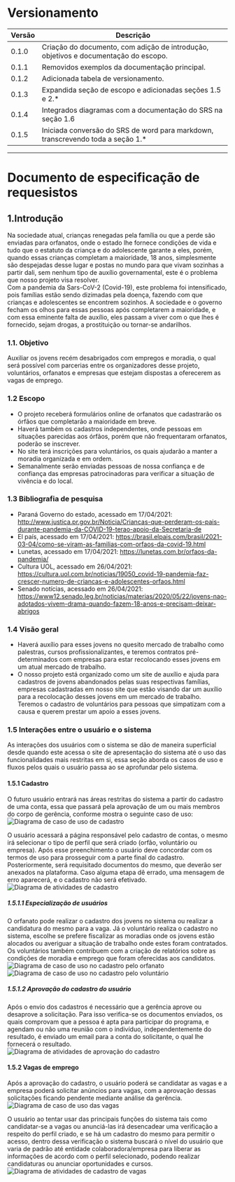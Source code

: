# Versionamento

| Versão | Descrição |
| ------| ---------- |
| 0.1.0 | Criação do documento, com adição de introdução, objetivos e documentação do escopo. |
| 0.1.1 | Removidos exemplos da documentação principal. |
| 0.1.2 | Adicionada tabela de versionamento. |
| 0.1.3 | Expandida seção de escopo e adicionadas seções 1.5 e 2.* |
| 0.1.4 | Integrados diagramas com a documentação do SRS na seção 1.6 |
| 0.1.5 | Iniciada conversão do SRS de word para markdown, transcrevendo toda a seção 1.* |

---

# Documento de especificação de requesistos

## 1.Introdução
Na sociedade atual, crianças renegadas pela família ou que a perde são enviadas para orfanatos, onde o estado lhe fornece condições de vida e tudo que o estatuto da criança e do adolescente garante a eles, porém, quando essas crianças completam a maioridade, 18 anos, simplesmente são despejadas desse lugar e postas no mundo para que vivam sozinhas a partir dali, sem nenhum tipo de auxílio governamental, este é o problema que nosso projeto visa resolver. <br>
Com a pandemia da Sars-CoV-2 (Covid-19), este problema foi intensificado, pois famílias estão sendo dizimadas pela doença, fazendo com que crianças e adolescentes se encontrem sozinhos. A sociedade e o governo fecham os olhos para essas pessoas após completarem a maioridade, e com essa eminente falta de auxílio, eles passam a viver com o que lhes é fornecido, sejam drogas, a prostituição ou tornar-se andarilhos. <br>

### 1.1. Objetivo
Auxiliar os jovens recém desabrigados com empregos e moradia, o qual será possível com parcerias entre os organizadores desse projeto, voluntários, orfanatos e empresas que estejam dispostas a oferecerem as vagas de emprego.

### 1.2 Escopo
- O projeto receberá formulários online de orfanatos que cadastrarão os órfãos que completarão a maioridade em breve.
- Haverá também os cadastros independentes, onde pessoas em situações parecidas aos órfãos, porém que não frequentaram orfanatos, poderão se inscrever.
- No site terá inscrições para voluntários, os quais ajudarão a manter a moradia organizada e em ordem.
- Semanalmente serão enviadas pessoas de nossa confiança e de confiança das empresas patrocinadoras para verificar a situação de vivência e do local.

### 1.3 Bibliografia de pesquisa
- Paraná Governo do estado, acessado em 17/04/2021: http://www.justica.pr.gov.br/Noticia/Criancas-que-perderam-os-pais-durante-pandemia-da-COVID-19-terao-apoio-da-Secretaria-de
- El país, acessado em 17/04/2021: https://brasil.elpais.com/brasil/2021-03-04/como-se-viram-as-familias-com-orfaos-da-covid-19.html
- Lunetas, acessado em 17/04/2021: https://lunetas.com.br/orfaos-da-pandemia/
- Cultura UOL, acessado em 26/04/2021: https://cultura.uol.com.br/noticias/19050_covid-19-pandemia-faz-crescer-numero-de-criancas-e-adolescentes-orfaos.html
- Senado notícias, acessado em 26/04/2021: https://www12.senado.leg.br/noticias/materias/2020/05/22/jovens-nao-adotados-vivem-drama-quando-fazem-18-anos-e-precisam-deixar-abrigos

### 1.4 Visão geral
- Haverá auxílio para esses jovens no quesito mercado de trabalho como palestras, cursos profissionalizantes, e teremos contratos pré-determinados com empresas para estar recolocando esses jovens em um atual mercado de trabalho. <br>
- O nosso projeto está organizado como um site de auxílio e ajuda para cadastros de jovens abandonados pelas suas respectivas famílias, empresas cadastradas em nosso site que estão visando dar um auxílio para a recolocação desses jovens em um mercado de trabalho. Teremos o cadastro de voluntários para pessoas que simpatizam com a causa e querem prestar um apoio a esses jovens. <br>

### 1.5 Interações entre o usuário e o sistema
As interações dos usuários com o sistema se dão de maneira superficial desde quando este acessa o site de apresentação do sistema até o uso das funcionalidades mais restritas em si, essa seção aborda os casos de uso e fluxos pelos quais o usuário passa ao se aprofundar pelo sistema. <br>

#### 1.5.1 Cadastro
O futuro usuário entrará nas áreas restritas do sistema a partir do cadastro de uma conta, essa que passará pela aprovação de um ou mais membros do corpo de gerência, conforme mostra o seguinte caso de uso: <br>
![Diagrama de caso de uso de cadastro](https://user-images.githubusercontent.com/51335343/120077562-57209780-c081-11eb-83bb-5a2c20236c15.png) <br>

O usuário acessará a página responsável pelo cadastro de contas, o mesmo irá selecionar o tipo de perfil que será criado (orfão, voluntário ou empresa). Após esse preenchimento o usuário deve concordar com os termos de uso para prosseguir com a parte final do cadastro. Posteriormente, será requisitado documentos do mesmo, que deverão ser anexados na plataforma. Caso alguma etapa dê errado, uma mensagem de erro aparecerá, e o cadastro não será efetivado. <br>
![Diagrama de atividades de cadastro](https://user-images.githubusercontent.com/51335343/120077581-73243900-c081-11eb-9ab2-7833b58e10f0.png)

##### 1.5.1.1 Especialização de usuários
O orfanato pode realizar o cadastro dos jovens no sistema ou realizar a candidatura do mesmo para a vaga. Já o voluntário realiza o cadastro no sistema, escolhe se prefere fiscalizar as moradias onde os jovens estão alocados ou averiguar a situação de trabalho onde estes foram contratados. Os voluntários também contribuem com a criação de relatórios sobre as condições de moradia e emprego que foram oferecidas aos candidatos. <br>
![Diagrama de caso de uso no cadastro pelo orfanato](https://user-images.githubusercontent.com/51335343/120077687-05c4d800-c082-11eb-9575-66bbba0f734d.png)
![Diagrama de caso de uso no cadastro pelo voluntário](https://user-images.githubusercontent.com/51335343/120077706-16754e00-c082-11eb-9c24-a8063d951243.png) <br>

##### 1.5.1.2 Aprovação do cadastro do usuário
Após o envio dos cadastros é necessário que a gerência aprove ou desaprove a solicitação. Para isso verifica-se os documentos enviados, os quais comprovam que a pessoa é apta para participar do programa, e agendam ou não uma reunião com o indivíduo, independentemente do resultado, é enviado um email para a conta do solicitante, o qual lhe fornecerá o resultado. <br>
![Diagrama de atividades de aprovação do cadastro](https://user-images.githubusercontent.com/51335343/120077598-8c2cea00-c081-11eb-8b41-efa11ba5fe27.png) <br> 

#### 1.5.2 Vagas de emprego
Após a aprovação do cadastro, o usuário poderá se candidatar as vagas e a empresa poderá solicitar anúncios para vagas, com a aprovação dessas solicitações ficando pendente mediante análise da gerência. <br>
![Diagrama de caso de uso das vagas](https://user-images.githubusercontent.com/51335343/120077649-cc8c6800-c081-11eb-8eb3-8b5ffe4defda.png) <br>

O usuário ao tentar usar das principais funções do sistema tais como candidatar-se a vagas ou anunciá-las irá desencadear uma verificação a respeito do perfil criado, e se há um cadastro do mesmo para permitir o acesso, dentro dessa verificação o sistema buscará o nível do usuário que varia de padrão até entidade colaboradora/empresa para liberar as informações de acordo com o perfil selecionado, podendo realizar candidaturas ou anunciar oportunidades e cursos. <br>
![Diagrama de atividades de cadastro de vagas](https://user-images.githubusercontent.com/51335343/120077663-e4fc8280-c081-11eb-8361-bd5d62efe43d.png) <br>
